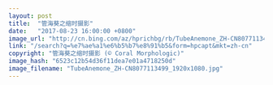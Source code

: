 ```yaml
---
layout: post
title:  "管海葵之缩时摄影"
date:   "2017-08-23 16:00:00 +0800"
image_url: "http://cn.bing.com/az/hprichbg/rb/TubeAnemone_ZH-CN8077113499_1920x1080.jpg"
link: "/search?q=%e7%ae%a1%e6%b5%b7%e8%91%b5&form=hpcapt&mkt=zh-cn"
copyright: "管海葵之缩时摄影 (© Coral Morphologic)"
image_hash: "6523c12b54d36f11dea7e01a4718250d"
image_filename: "TubeAnemone_ZH-CN8077113499_1920x1080.jpg"
---
```

